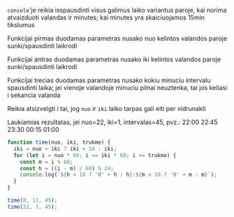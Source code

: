 `console`'je reikia isspausdinti visus galimus laiko variantus paroje, kai norima atvaizduoti valandas ir minutes; kai minutes yra skaiciuojamos 15min tikslumus

Funkcijai pirmas duodamas parametras nusako nuo kelintos valandos paroje sunki/spausdinti laikrodi

Funkcijai antras duodamas parametras nusako iki kelintos valandos paroje sunki/spausdinti laikrodi

Funkcijai trecias duodamas parametras nusako kokiu minuciu intervalu spausdinti laika; jei vienoje valandoje minuciu pilnai neuztenka, tai jos keliasi i sekancia valanda

Reikia atsizvelgti i tai, jog `nuo` ir `iki` laiko tarpas gali eiti per vidrunakti

Laukiamias rezultatas, jei nuo=22, iki=1, intervalas=45, pvz.:
22:00
22:45
23:30
00:15
01:00

```js
function time(nuo, iki, trukme) {
  iki = nuo > iki ? iki + 24 : iki;
  for (let i = nuo * 60; i <= iki * 60; i += trukme) {
    const m = i % 60;
    const h = ((i - m) / 60) % 24;
    console.log(`${h < 10 ? '0' + h : h}:${m < 10 ? '0' + m : m}`);
  }
}

time(8, 11, 45);
time(22, 1, 45);
```
